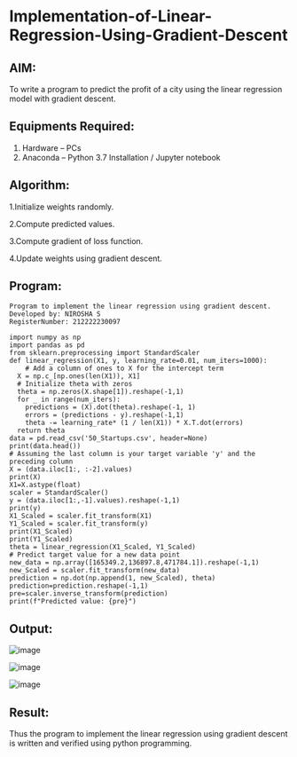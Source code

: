 # Implementation-of-Linear-Regression-Using-Gradient-Descent

## AIM:
To write a program to predict the profit of a city using the linear regression model with gradient descent.

## Equipments Required:
1. Hardware – PCs
2. Anaconda – Python 3.7 Installation / Jupyter notebook

## Algorithm:
1.Initialize weights randomly. 

2.Compute predicted values. 

3.Compute gradient of loss function. 

4.Update weights using gradient descent.

## Program:
```
Program to implement the linear regression using gradient descent.
Developed by: NIROSHA S
RegisterNumber: 212222230097
```
```
import numpy as np
import pandas as pd
from sklearn.preprocessing import StandardScaler
def linear_regression(X1, y, learning_rate=0.01, num_iters=1000):
    # Add a column of ones to X for the intercept term 
  X = np.c_[np.ones(len(X1)), X1]
  # Initialize theta with zeros
  theta = np.zeros(X.shape[1]).reshape(-1,1)
  for _ in range(num_iters):
    predictions = (X).dot(theta).reshape(-1, 1)
    errors = (predictions - y).reshape(-1,1)
    theta -= learning_rate* (1 / len(X1)) * X.T.dot(errors)
  return theta
data = pd.read_csv('50_Startups.csv', header=None)
print(data.head())
# Assuming the last column is your target variable 'y' and the preceding column 
X = (data.iloc[1:, :-2].values)
print(X)
X1=X.astype(float)
scaler = StandardScaler()
y = (data.iloc[1:,-1].values).reshape(-1,1)
print(y)
X1_Scaled = scaler.fit_transform(X1)
Y1_Scaled = scaler.fit_transform(y)
print(X1_Scaled)
print(Y1_Scaled)
theta = linear_regression(X1_Scaled, Y1_Scaled)
# Predict target value for a new data point
new_data = np.array([165349.2,136897.8,471784.1]).reshape(-1,1)
new_Scaled = scaler.fit_transform(new_data)
prediction = np.dot(np.append(1, new_Scaled), theta)
prediction=prediction.reshape(-1,1)
pre=scaler.inverse_transform(prediction)
print(f"Predicted value: {pre}")
```

## Output:
![image](https://github.com/Niroshassithanathan/Implementation-of-Linear-Regression-Using-Gradient-Descent/assets/121418437/5559be51-2493-4206-b343-077e6a648b22)

![image](https://github.com/Niroshassithanathan/Implementation-of-Linear-Regression-Using-Gradient-Descent/assets/121418437/97afb6ef-1bd6-459d-bbcd-016086f868cc)

![image](https://github.com/Niroshassithanathan/Implementation-of-Linear-Regression-Using-Gradient-Descent/assets/121418437/f6dba10f-89c7-49e9-adca-6af1fc7000de)

## Result:
Thus the program to implement the linear regression using gradient descent is written and verified using python programming.
